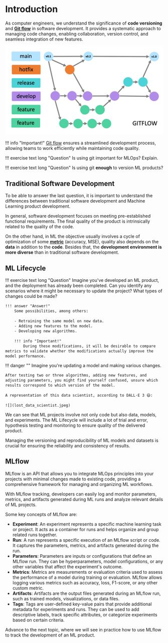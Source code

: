 # Introduction

As computer engineers, we understand the significance of **code versioning** and [**Git flow**](https://www.atlassian.com/git/tutorials/comparing-workflows/gitflow-workflow) in software development. It provides a systematic approach to managing code changes, enabling collaboration, version control, and seamless integration of new features.

![](git-flow-diagram.png)

!!! info "Important!"
    [Git flow](https://www.atlassian.com/git/tutorials/comparing-workflows/gitflow-workflow) ensures a streamlined development process, allowing teams to work efficiently while maintaining code quality. 

!!! exercise text long "Question"
    Is using git important for MLOps? Explain.

!!! exercise text long "Question"
    Is using git **enough** to version ML products?

## Traditional Software Development

To be able to answer the last question, it is important to understand the differences between traditional software development and Machine Learning product development.

In general, software development focuses on meeting pre-established functional requirements. The final quality of the product is intrinsically related to the quality of the code.

On the other hand, in ML the objective usually involves a cycle of optimization of some [**metric**](https://www.geeksforgeeks.org/metrics-for-machine-learning-model/) (accuracy, MSE), quality also depends on the **data** in addition to the **code**. Besides that, the **development environment is more diverse** than in traditional software development.

## ML Lifecycle

!!! exercise text long "Question"
    Imagine you've developed an ML product, and the deployment has already been completed. Can you identify any scenarios where it might be necessary to update the project? What types of changes could be made?

    !!! answer "Answer!"
        Some possibilities, among others:

        - Retraining the same model on new data.
        - Adding new features to the model.
        - Developing new algorithms.

        !!! info "Important!"
            During these modifications, it will be desirable to compare metrics to validate whether the modifications actually improve the model performance.

!!! danger ""
    Imagine you're updating a model and making various changes.
    
    After testing two or three algorithms, adding new features, and adjusting parameters, you might find yourself confused, unsure which results correspond to which version of the model.

    A representation of this data scientist, according to DALL·E 3 😄:

    ![](lost_data_scientist.jpeg)


We can see that ML projects involve not only code but also data, models, and experiments. The ML Lifecycle will include a lot of trial and error, hypothesis testing and monitoring to ensure quality of the delivered product.

Managing the versioning and reproducibility of ML models and datasets is crucial for ensuring the reliability and consistency of results.

## MLflow

MLflow is an API that allows you to integrate MLOps principles into your projects with minimal
changes made to existing code, providing a comprehensive framework for managing and organizing ML workflows.

With MLflow tracking, developers can easily log and monitor parameters, metrics, and artifacts generated during ML runs and analyze relevant details of ML projects.

Some key concepts of MLflow are:

- **Experiment**: An experiment represents a specific machine learning task or project. It acts as a container for runs and helps organize and group related runs together.
- **Run**: A run represents a specific execution of an MLflow script or code. It captures the parameters, metrics, and artifacts generated during the run.
- **Parameters**: Parameters are inputs or configurations that define an MLflow run. They can be hyperparameters, model configurations, or any other variables that affect the experiment's outcome.
- **Metrics**: Metrics are measurements or evaluation criteria used to assess the performance of a model during training or evaluation. MLflow allows logging various metrics such as accuracy, loss, F1-score, or any other custom metric.
- **Artifacts**: Artifacts are the output files generated during an MLflow run, such as trained models, visualizations, or data files.
- **Tags**: Tags are user-defined key-value pairs that provide additional metadata for experiments and runs. They can be used to add descriptive labels, track specific attributes, or categorize experiments based on certain criteria.

Advance to the next topic, where we will see in practice how to use MLflow to track the development of an ML product.
